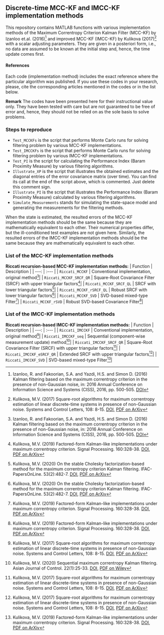 ## Discrete-time MCC-KF and IMCC-KF implementation methods
This repository contains MATLAB functions with various implementation methods of the Maximum Correntropy Criterion Kalman Filter (MCC-KF) by Izanloo et.al. (2016)[^1] and improved MCC-KF (IMCC-KF) by Kulikova (2017)[^2] with a scalar adjusting parameters. They are given in a posteriori form, i.e., no data are assumed to be known at the initial step and, hence, the time update comes first.

#### References
Each code (implementation method) includes the exact reference where the particular algorithm was published. 
If you use these codes in your research, please, cite the corresponding articles mentioned in the codes or in the list below.  

**Remark**
The codes have been presented here for their instructional value only. They have been tested with care but are not guaranteed to be free of error and, hence, they should not be relied on as the sole basis to solve problems. 

### Steps to reproduce
- `Test_MCCKFs` is the script that performs Monte Carlo runs for solving filtering problem by various MCC-KF implementations.
- `Test_IMCCKFs` is the script that performs Monte Carlo runs for solving filtering problem by various IMCC-KF implementations.
- `Test_PI` is the script for calculating the Performance Index (Baram Proximity Measure) by various filtering algorithms. 
- `Illustrate_XP` is the script that illustrates the obtained estimates and the diagonal entries of the error covariance matrix (over time). You can find its call at the end of the script above, which is commented. Just delete this comment sign.
- `Illustrate_PI` is the script that illustrates the Performance Index (Baram Proximity Measure) calculated by various filtering algorithms. 
- `Simulate_Measurements` stands for simulating the state-space model and generating the measurements for the filtering methods.

When the state is estimated, the resulted errors of the MCC-KF implementation methods should be the same because they are mathematically equivalent to each other. Their numerical properties differ, but the ill-conditioned test examples are not given here. Similarly, the resulted errors of the IMCC-KF implementation methods should be the same because they are mathematically equivalent to each other. 

### List of the MCC-KF implementation methods 
**Riccati recursion-based MCC-KF implementation methods:**
| Function | Description |
| ---: | :--- |
| `Riccati_MCCKF` | Conventional implementation, original method[^1]|
| `Riccati_MCCKF_SRCF_QR` | Square-Root Covariance Filter (SRCF) with upper triangular factors[^3]|
| `Riccati_MCCKF_SRCF_QL` | SRCF with lower triangular factors[^4]|
| `Riccati_MCCKF_rSRCF_QL` | Robust SRCF with lower triangular factors[^4]|
| `Riccati_MCCKF_SVD` | SVD-based mixed-type Filter[^3]|
| `Riccati_MCCKF_rSVD` | Robust SVD-based Covariance Filter[^3]|

### List of the IMCC-KF implementation methods 
**Riccati recursion-based IMCC-KF implementation methods:**
| Function | Description |
| ---: | :--- |
| `Riccati_IMCCKF` | Conventional implementation, original method[^2]|
| `Riccati_IMCCKF_seq` |  Sequential (component-wise measurement update) method[^5]|
| `Riccati_IMCCKF_SRCF_QR` | Square-Root Covariance Filter (SRCF) with upper triangular factors[^2]|
| `Riccati_IMCCKF_eSRCF_QR` | Extended SRCF with upper triangular factors[^2]|
| `Riccati_IMCCKF_SVD` | SVD-based mixed-type Filter[^3]|

[^1]: Izanloo, R. and Fakoorian, S.A. and Yazdi, H.S. and Simon D. (2016) Kalman filtering based on the maximum correntropy criterion in the presence of non-Gaussian noise, in: 2016 Annual Conference on Information Science and Systems (CISS), 2016, pp. 500-505. <a href="https://doi.org/10.1109/CISS.2016.7460553">DOI</a>
[^2]: Kulikova, M.V. (2017) Square-root algorithms for maximum correntropy estimation of linear discrete-time systems in presence of non-Gaussian noise. Systems and Control Letters, 108: 8-15. <a href="https://doi.org/10.1016/j.sysconle.2017.07.016">DOI</a>, <a href="https://arxiv.org/abs/1611.03686">PDF on ArXiv</a>
[^3]: Kulikova, M.V. (2019) Factored-form Kalman-like implementations under maximum correntropy criterion. Signal Processing. 160:328-38.  <a href="https://doi.org/10.1016/j.sigpro.2019.03.003">DOI</a>, <a href="https://arxiv.org/pdf/2311.02440">PDF on ArXiv</a>
[^4]: Kulikova, M.V. (2020) On the stable Cholesky factorization-based method for the maximum correntropy criterion Kalman filtering. IFAC-PapersOnLine. 53(2):482-7. <a href="https://doi.org/10.1016/j.ifacol.2020.12.264">DOI</a>, <a href="https://arxiv.org/pdf/2311.02438">PDF on ArXiv</a>
[^5]: Kulikova, M.V. (2020) Sequential maximum correntropy Kalman filtering. Asian Journal of Control. 22(1):25-33. <a href="https://doi.org/10.1002/asjc.1865">DOI</a>, <a href="https://onlinelibrary.wiley.com/doi/pdf/10.1002/asjc.1865">PDF on Wiley</a>

